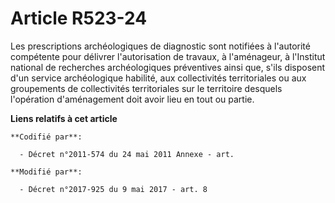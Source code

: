 # Article R523-24

Les prescriptions archéologiques de diagnostic sont notifiées à l'autorité compétente pour délivrer l'autorisation de
travaux, à l'aménageur, à l'Institut national de recherches archéologiques préventives ainsi que, s'ils disposent d'un
service archéologique habilité, aux collectivités territoriales ou aux groupements de collectivités territoriales sur le
territoire desquels l'opération d'aménagement doit avoir lieu en tout ou partie.

**Liens relatifs à cet article**

	**Codifié par**:

	  - Décret n°2011-574 du 24 mai 2011 Annexe - art.

	**Modifié par**:

	  - Décret n°2017-925 du 9 mai 2017 - art. 8
